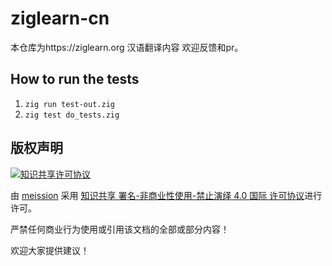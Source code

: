 # ziglearn-cn

本仓库为https://ziglearn.org 汉语翻译内容 欢迎反馈和pr。

## How to run the tests

1. `zig run test-out.zig`
2. `zig test do_tests.zig`



## 版权声明


<a rel="license" href="http://creativecommons.org/licenses/by-nc-nd/4.0/"><img alt="知识共享许可协议" style="border-width:0" src="https://i.creativecommons.org/l/by-nc-nd/4.0/88x31.png" /></a>

由 <a xmlns:cc="http://creativecommons.org/ns#" href="https://github.com/meission/golang-project-development" property="cc:attributionName" rel="cc:attributionURL">meission</a> 采用 <a rel="license" href="http://creativecommons.org/licenses/by-nc-nd/4.0/">知识共享 署名-非商业性使用-禁止演绎 4.0 国际 许可协议</a>进行许可。

严禁任何商业行为使用或引用该文档的全部或部分内容！

欢迎大家提供建议！